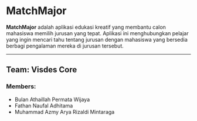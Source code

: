 # MatchMajor

**MatchMajor** adalah aplikasi edukasi kreatif yang membantu calon mahasiswa memilih jurusan yang tepat. Aplikasi ini menghubungkan pelajar yang ingin mencari tahu tentang jurusan dengan mahasiswa yang bersedia berbagi pengalaman mereka di jurusan tersebut. 

---
## Team: Visdes Core
### Members:
- Bulan Athaillah Permata Wijaya
- Fathan Naufal Adhitama
- Muhammad Azmy Arya Rizaldi Mintaraga